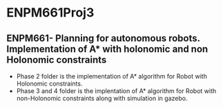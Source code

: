 # ENPM661Proj3
## ENPM661- Planning for autonomous robots. Implementation of A* with holonomic and non Holonomic constraints
- Phase 2 folder is the implementation of A* algorithm for Robot with Holonomic constraints. 
- Phase 3 and 4 folder is the implentation of A* algorithm for Robot with non-Holonomic constraints along with simulation in gazebo.

